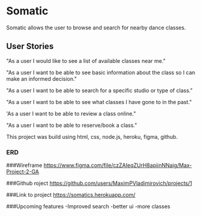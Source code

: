 # Somatic
Somatic allows the user to browse and search for nearby dance classes.

## User Stories
"As a user I would like to see a list of available classes near me."

"As a user I want to be able to see basic information about the class so I can make an informed decision."

"As a user I want to be able to search for a specific studio or type of class."

"As a user I want to be able to see what classes I have gone to in the past."

'As a user I want to be able to review a class online."

"As a user I want to be able to reserve/book a class."

This project was build using html, css, node.js, heroku, figma, github.

### ERD
###Wireframe
https://www.figma.com/file/czZAIeqZUrH8apiinNNaig/Max-Project-2-GA

###Github roject
https://github.com/users/MaximPVladimirovich/projects/1

###Link to project
https://somatics.herokuapp.com/


###Upcoming features
-Improved search
-better ui
-more classes

 
